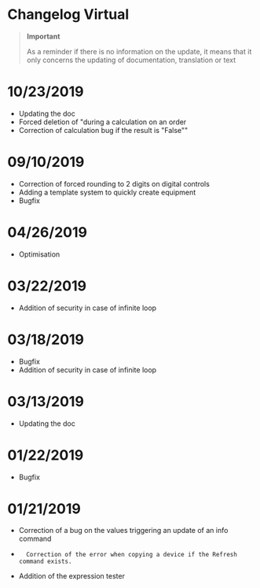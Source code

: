# Changelog Virtual

>**Important**
>
>As a reminder if there is no information on the update, it means that it only concerns the updating of documentation, translation or text

# 10/23/2019

- Updating the doc
- Forced deletion of "during a calculation on an order
- Correction of calculation bug if the result is "False""

# 09/10/2019

- Correction of forced rounding to 2 digits on digital controls
- Adding a template system to quickly create equipment
- Bugfix

# 04/26/2019

- Optimisation

# 03/22/2019

- Addition of security in case of infinite loop

# 03/18/2019

- Bugfix
- Addition of security in case of infinite loop

# 03/13/2019

- Updating the doc

# 01/22/2019

-   Bugfix

# 01/21/2019

-   Correction of a bug on the values triggering an update of an info command
-		Correction of the error when copying a device if the Refresh command exists.
-   Addition of the expression tester
